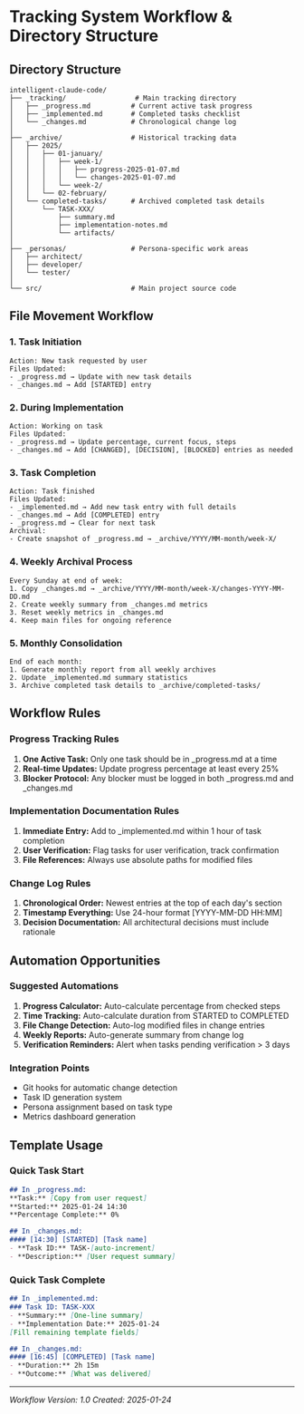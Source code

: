 # Tracking System Workflow & Directory Structure

## Directory Structure

```
intelligent-claude-code/
├── _tracking/                 # Main tracking directory
│   ├── _progress.md          # Current active task progress
│   ├── _implemented.md       # Completed tasks checklist
│   └── _changes.md           # Chronological change log
│
├── _archive/                 # Historical tracking data
│   ├── 2025/
│   │   ├── 01-january/
│   │   │   ├── week-1/
│   │   │   │   ├── progress-2025-01-07.md
│   │   │   │   └── changes-2025-01-07.md
│   │   │   └── week-2/
│   │   └── 02-february/
│   └── completed-tasks/      # Archived completed task details
│       └── TASK-XXX/
│           ├── summary.md
│           ├── implementation-notes.md
│           └── artifacts/
│
├── _personas/                # Persona-specific work areas
│   ├── architect/
│   ├── developer/
│   └── tester/
│
└── src/                      # Main project source code

```

## File Movement Workflow

### 1. Task Initiation
```
Action: New task requested by user
Files Updated:
- _progress.md → Update with new task details
- _changes.md → Add [STARTED] entry
```

### 2. During Implementation
```
Action: Working on task
Files Updated:
- _progress.md → Update percentage, current focus, steps
- _changes.md → Add [CHANGED], [DECISION], [BLOCKED] entries as needed
```

### 3. Task Completion
```
Action: Task finished
Files Updated:
- _implemented.md → Add new task entry with full details
- _changes.md → Add [COMPLETED] entry
- _progress.md → Clear for next task
Archival:
- Create snapshot of _progress.md → _archive/YYYY/MM-month/week-X/
```

### 4. Weekly Archival Process
```
Every Sunday at end of week:
1. Copy _changes.md → _archive/YYYY/MM-month/week-X/changes-YYYY-MM-DD.md
2. Create weekly summary from _changes.md metrics
3. Reset weekly metrics in _changes.md
4. Keep main files for ongoing reference
```

### 5. Monthly Consolidation
```
End of each month:
1. Generate monthly report from all weekly archives
2. Update _implemented.md summary statistics
3. Archive completed task details to _archive/completed-tasks/
```

## Workflow Rules

### Progress Tracking Rules
1. **One Active Task:** Only one task should be in _progress.md at a time
2. **Real-time Updates:** Update progress percentage at least every 25%
3. **Blocker Protocol:** Any blocker must be logged in both _progress.md and _changes.md

### Implementation Documentation Rules
1. **Immediate Entry:** Add to _implemented.md within 1 hour of task completion
2. **User Verification:** Flag tasks for user verification, track confirmation
3. **File References:** Always use absolute paths for modified files

### Change Log Rules
1. **Chronological Order:** Newest entries at the top of each day's section
2. **Timestamp Everything:** Use 24-hour format [YYYY-MM-DD HH:MM]
3. **Decision Documentation:** All architectural decisions must include rationale

## Automation Opportunities

### Suggested Automations
1. **Progress Calculator:** Auto-calculate percentage from checked steps
2. **Time Tracking:** Auto-calculate duration from STARTED to COMPLETED
3. **File Change Detection:** Auto-log modified files in change entries
4. **Weekly Reports:** Auto-generate summary from change log
5. **Verification Reminders:** Alert when tasks pending verification > 3 days

### Integration Points
- Git hooks for automatic change detection
- Task ID generation system
- Persona assignment based on task type
- Metrics dashboard generation

## Template Usage

### Quick Task Start
```markdown
## In _progress.md:
**Task:** [Copy from user request]
**Started:** 2025-01-24 14:30
**Percentage Complete:** 0%

## In _changes.md:
#### [14:30] [STARTED] [Task name]
- **Task ID:** TASK-[auto-increment]
- **Description:** [User request summary]
```

### Quick Task Complete
```markdown
## In _implemented.md:
### Task ID: TASK-XXX
- **Summary:** [One-line summary]
- **Implementation Date:** 2025-01-24
[Fill remaining template fields]

## In _changes.md:
#### [16:45] [COMPLETED] [Task name]
- **Duration:** 2h 15m
- **Outcome:** [What was delivered]
```

---
*Workflow Version: 1.0*
*Created: 2025-01-24*